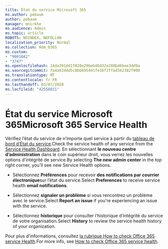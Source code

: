```yaml
---
title: État du service Microsoft 365
ms.author: pebaum
author: pebaum
manager: mnirkhe
ms.audience: Admin
ms.topic: article
ROBOTS: NOINDEX, NOFOLLOW
localization_priority: Normal
ms.collection: Adm_O365
ms.custom:
- "9001682"
- "3747"
ms.openlocfilehash: 14de391dd1f020e29beb4b432e288b46bee3dd9a
ms.sourcegitcommit: fa4a92ddd5c8bb695441fe16f2ffa4562382f900
ms.translationtype: MT
ms.contentlocale: fr-FR
ms.lasthandoff: 03/07/2020
ms.locfileid: "42558831"
---
```

# <a name="microsoft-365-service-health"></a><span data-ttu-id="a4e21-102">État du service Microsoft 365</span><span class="sxs-lookup"><span data-stu-id="a4e21-102">Microsoft 365 Service Health</span></span>


<span data-ttu-id="a4e21-103">Vérifiez l’état du service de n’importe quel service à partir du [tableau de bord d’État du service](https://admin.microsoft.com/Adminportal/Home?source=applauncher#/servicehealth).</span><span class="sxs-lookup"><span data-stu-id="a4e21-103">Check the service health of any service from the [Service Health Dashboard](https://admin.microsoft.com/Adminportal/Home?source=applauncher#/servicehealth).</span></span> <span data-ttu-id="a4e21-104">En sélectionnant **le nouveau centre d’administration** dans le coin supérieur droit, vous verrez les nouvelles options d’intégrité de service.</span><span class="sxs-lookup"><span data-stu-id="a4e21-104">By selecting **The new admin center** in the top right corner, you'll see new Service Health options.</span></span>

- <span data-ttu-id="a4e21-105">Sélectionnez **Préférences** pour recevoir **des notifications par courrier électronique**sur l’état du service.</span><span class="sxs-lookup"><span data-stu-id="a4e21-105">Select **Preferences** to receive service health **email notifications**.</span></span>

- <span data-ttu-id="a4e21-106">Sélectionnez **signaler un problème** si vous rencontrez un problème avec le service.</span><span class="sxs-lookup"><span data-stu-id="a4e21-106">Select **Report an issue** if you're experiencing an issue with the service.</span></span>

- <span data-ttu-id="a4e21-107">Sélectionnez **historique** pour consulter l’historique d’intégrité du service de votre organisation.</span><span class="sxs-lookup"><span data-stu-id="a4e21-107">Select **History** to review the service health history of your organization.</span></span> 

<span data-ttu-id="a4e21-108">Pour plus d’informations, consultez [la rubrique How to check Office 365 service Health](https://docs.microsoft.com/en-us/office365/enterprise/view-service-health).</span><span class="sxs-lookup"><span data-stu-id="a4e21-108">For more info, see [How to check Office 365 service health](https://docs.microsoft.com/en-us/office365/enterprise/view-service-health).</span></span> 